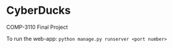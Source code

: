 # CyberDucks
COMP-3110 Final Project

To run the web-app:
`python manage.py runserver <port number>`
